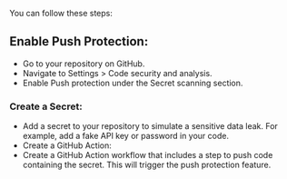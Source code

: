 You can follow these steps:

## Enable Push Protection:

- Go to your repository on GitHub.
- Navigate to Settings > Code security and analysis.
- Enable Push protection under the Secret scanning section.

### Create a Secret:

- Add a secret to your repository to simulate a sensitive data leak. For example, add a fake API key or password in your code.
- Create a GitHub Action:
- Create a GitHub Action workflow that includes a step to push code containing the secret. This will trigger the push protection feature.